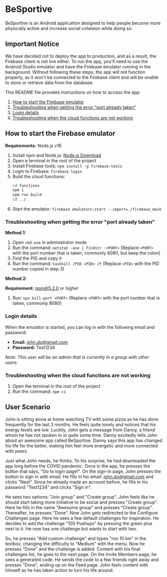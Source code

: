 # BeSportive

BeSportive is an Android application designed to help people become more physically active and increase social cohesion while doing so.

## Important Notice

We have decided not to deploy the app to production, and as a result, the Firebase client is not live either. To run the app, you'll need to use the Android Studio emulator and have the Firebase emulator running in the background. Without following these steps, the app will not function properly, as it won't be connected to the Firebase client and will be unable to store or retrieve data from the database.

This README file provides instructions on how to access the app:

1. [How to start the Firebase emulator](#how-to-start-the-firebase-emulator)
2. [Troubleshooting when getting the error "port already taken"](#troubleshooting-when-getting-the-error-port-already-taken)
3. [Login details](#login-details)
4. [Troubleshooting when the cloud functions are not working](#troubleshooting-when-the-cloud-functions-are-not-working)

## How to start the Firebase emulator

**Requirements:** Node.js v16

1. Install npm and Node.js: [Node.js Download](https://nodejs.org/en/download/)
2. Open a terminal in the root of the project
3. Install Firebase tools: `npm install -g firebase-tools`
4. Login to Firebase: `firebase login`
5. Build the cloud functions:
    ```sh
    cd functions
    npm i
    npm run build
    cd ../
    ```
6. Start the emulator: `firebase emulators:start --import=./firebase_mock`

### Troubleshooting when getting the error "port already taken"

**Method 1:**

1. Open `cmd.exe` in administrator mode
2. Run the command: `netstat -ano | findstr :<PORT>` (Replace `<PORT>` with the port number that is taken, commonly 8080, but keep the colon)
3. Find the PID and copy it
4. Run the command: `taskkill /PID <PID> /F` (Replace `<PID>` with the PID number copied in step 3)

**Method 2:**

**Requirement:** npm@5.2.0 or higher

1. Run: `npx kill-port <PORT>` (Replace `<PORT>` with the port number that is taken, commonly 8080)

### Login details

When the emulator is started, you can log in with the following email and password:
- **Email:** john.do@gmail.com
- **Password:** Test1234

*Note: This user will be an admin that is currently in a group with other users.*

### Troubleshooting when the cloud functions are not working

1. Open the terminal in the root of the project
2. Run the command: `npm ci`

## User Scenario

John is sitting alone at home watching TV with some pizza as he has done frequently for the last 3 months. He feels quite lonely and notices that his energy levels are low. Luckily, John gets a message from Danny, a friend whom he has not spoken to in quite some time. Danny excitedly tells John about an awesome app called BeSportive. Danny says this app has changed his life for the better, making him feel more energetic and more connected with peers.

Just what John needs, he thinks. To his surprise, he had downloaded the app long before the COVID pandemic. Once in the app, he presses the button that says, "Go to login page!". On the sign-in page, John presses the button to sign in with email. He fills in his email: john.do@gmail.com and clicks "Next". Since he already made an account before, he fills in his password "Test1234" and clicks "Sign in".

He sees two options: "Join group" and "Create group". John feels like he should start taking more initiative to be social and presses "Create group". Here he fills in the name "Awesome group" and presses "Create group". Thereafter, he presses "Done". Now John gets redirected to the Configure Challenges page. Here he sees a few default challenges for inspiration. He decides to add the challenge "100 Pushups" by pressing the green plus next to it. He now has one challenge but wants to start with two.

So, he presses "Add custom challenge" and types "run 10 km" in the textbox, changing the difficulty to "Medium" with the menu. Now he presses "Done" and the challenge is added. Content with his final challenges list, he goes to the next page. On the Invite Members page, he sees a generated code. He sends the code to a few friends right away and presses "Done", ending up on the Feed page. John feels content with himself as he has taken action to turn his life around.
